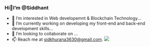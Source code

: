### Hi:wave:I’m @Siddhant
- :eyes: I’m interested in Web developemnt & Blockchain Technology...
- :seedling: I’m currently working on developing my front-end and back-end development skills...
- 💞️ I’m looking to collaborate on ...
- :mailbox: Reach me at sidkhurana3630@gmail.com.
![](https://komarev.com/ghpvc/?username=sidkhurana3630)
